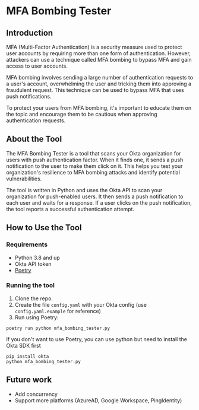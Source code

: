 # MFA Bombing Tester

## Introduction
MFA (Multi-Factor Authentication) is a security measure used to protect user accounts by requiring more than one form of authentication. However, attackers can use a technique called MFA bombing to bypass MFA and gain access to user accounts.

MFA bombing involves sending a large number of authentication requests to a user's account, overwhelming the user and tricking them into approving a fraudulent request. This technique can be used to bypass MFA that uses push notifications.

To protect your users from MFA bombing, it's important to educate them on the topic and encourage them to be cautious when approving authentication requests.

## About the Tool
The MFA Bombing Tester is a tool that scans your Okta organization for users with push authentication factor. When it finds one, it sends a push notification to the user to make them click on it. This helps you test your organization's resilience to MFA bombing attacks and identify potential vulnerabilities.

The tool is written in Python and uses the Okta API to scan your organization for push-enabled users. It then sends a push notification to each user and waits for a response. If a user clicks on the push notification, the tool reports a successful authentication attempt.


## How to Use the Tool

### Requirements
* Python 3.8 and up
* Okta API token
* [Poetry](https://python-poetry.org/)

### Running the tool

1. Clone the repo.
2. Create the file `config.yaml` with your Okta config (use `config.yaml.example` for reference)
3. Run using Poetry: 
```commandline
poetry run python mfa_bombing_tester.py
```

If you don't want to use Poetry, you can use python but need to install the Okta SDK first
```commandline
pip install okta
python mfa_bombing_tester.py
```


## Future work
* Add concurrency
* Support more platforms (AzureAD, Google Workspace, PingIdentity)
